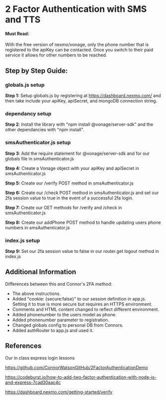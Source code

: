 <h1>2 Factor Authentication with SMS and TTS</h1>
<h4>Must Read:</h4> 
With the free version of nexmo/vonage, only the phone number that is registered to the apiKey can be contacted. 
Once you switch to their paid service it allows for other numbers to be reached. 

<h2>Step by Step Guide:</h2>

<h3>globals.js setup</h3>

**Step 1:** Setup globals.js by registering at https://dashboard.nexmo.com/ and then take include your apiKey, apiSecret, and mongoDB connection string.



<h3>dependancy setup</h3>

**Step 2**: Install the library with "npm install @vonage/server-sdk" and the other dependancies with "npm install".



<h3>smsAuthenticator.js setup</h3>

**Step 3**: Add the require statement for @vonage/server-sdk and for our globals file in smsAuthenticator.js

**Step 4:** Create a Vonage object with your apiKey and apiSecret in smsAuthenticator.js

**Step 5:** Create our /verify POST method in smsAuthenticator.js

**Step 6:** Create our /check POST method in smsAuthenticator.js and set our 2fa session value to true in the event of a successful 2fa login.

**Step 7:** Create our GET methods for /verify and /check in smsAuthenticator.js

**Step 8:** Create our addPhone POST method to handle updating users phone numbers in smsAuthenticator.js



<h3>index.js setup</h3>

**Step 9:** Set our 2fa session value to false in our router.get logout method in index.js 



<h2>Additional Information</h2>

Differences between this and Connor's 2FA method:
<ul>
<li>The above instructions.</li>
<li>Added "cookie: {secure:false}" to our session definition in app.js. Setting it to true is more secure but requires an HTTPS environment.</li>
<li>Comments and HTML content changed to reflect different environment.</li>
<li>Added phonenumber to the users model as phone.</li>
<li>Added phonenumber parameter to registration.</li>
<li>Changed globals config to personal DB from Connors.</li>
<li>Added authRouter to app.js and used it.</li>
</ul>

<h2>References</h2>

Our in class express login lessons

https://github.com/ConnorWatsonGitHub/2FactorAuthenticationDemo

https://codeburst.io/how-to-add-two-factor-authentication-with-node-js-and-express-7cad30aac4c

https://dashboard.nexmo.com/getting-started/verify

